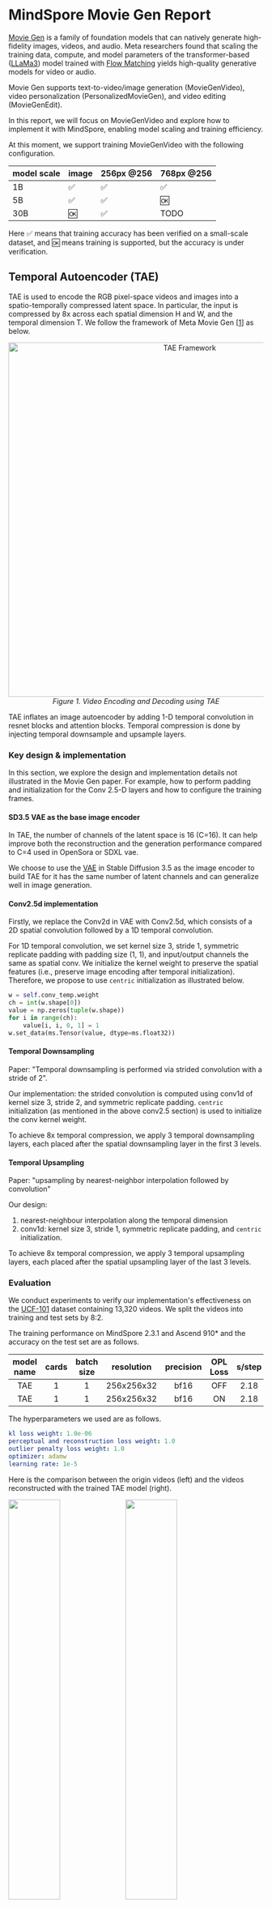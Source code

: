 # MindSpore Movie Gen Report

[Movie Gen](https://ai.meta.com/static-resource/movie-gen-research-paper) is a family of foundation models that can
natively generate high-fidelity images, videos, and audio. Meta researchers found that scaling the training data,
compute, and model parameters of the transformer-based ([LLaMa3](https://arxiv.org/abs/2407.21783)) model trained
with [Flow Matching](https://arxiv.org/abs/2210.02747) yields high-quality generative models for video or audio.

Movie Gen supports text-to-video/image generation (MovieGenVideo), video personalization  (PersonalizedMovieGen), and
video editing  (MovieGenEdit).

In this report, we will focus on MovieGenVideo and explore how to implement it with MindSpore, enabling model scaling
and training efficiency.

At this moment, we support training MovieGenVideo with the following configuration.

| model scale | image | 256px @256 | 768px @256 |
|-------------|-------|------------|------------|
| 1B          | ✅     | ✅          | ✅          |
| 5B          | ✅     | ✅          | 🆗         |
| 30B         | 🆗    | ✅          | TODO       |

Here ✅ means that training accuracy has been verified on a small-scale dataset, and 🆗 means training is supported, but
the accuracy is under verification.

## Temporal Autoencoder (TAE)

TAE is used to encode the RGB pixel-space videos and images into a spatio-temporally compressed latent space. In
particular, the input is compressed by 8x across each spatial dimension H and W, and the temporal dimension T. We follow
the framework of Meta Movie Gen [[1](#references)] as below.

<p align="center"><img width="700" alt="TAE Framework" src="https://github.com/user-attachments/assets/678c2ce6-28b8-4bda-b8a3-fac921595b8a"/>
<br><em> Figure 1. Video Encoding and Decoding using TAE </em></p>

TAE inflates an image autoencoder by adding 1-D temporal convolution in resnet blocks and attention blocks. Temporal
compression is done by injecting temporal downsample and upsample layers.

### Key design & implementation

In this section, we explore the design and implementation details not illustrated in the Movie Gen paper. For example,
how to perform padding and initialization for the Conv 2.5-D layers and how to configure the training frames.

#### SD3.5 VAE as the base image encoder

In TAE, the number of channels of the latent space is 16 (C=16). It can help improve both the reconstruction and the
generation performance compared to C=4 used in OpenSora or SDXL vae.

We choose to use the [VAE]() in Stable Diffusion 3.5 as the image encoder to build TAE for it has the same number of
latent channels and can generalize well in image generation.

#### Conv2.5d implementation

Firstly, we replace the Conv2d in VAE with Conv2.5d, which consists of a 2D spatial convolution followed by a 1D
temporal convolution.

For 1D temporal convolution, we set kernel size 3, stride 1, symmetric replicate padding with padding size (1, 1), and
input/output channels the same as spatial conv. We initialize the kernel weight to preserve the spatial features
(i.e., preserve image encoding after temporal initialization). Therefore, we propose to use `centric` initialization as
illustrated below.

```python
w = self.conv_temp.weight
ch = int(w.shape[0])
value = np.zeros(tuple(w.shape))
for i in range(ch):
    value[i, i, 0, 1] = 1
w.set_data(ms.Tensor(value, dtype=ms.float32))
```

#### Temporal Downsampling

Paper: "Temporal downsampling is performed via strided convolution with a stride of 2".

Our implementation: the strided convolution is computed using conv1d of kernel size 3, stride 2, and symmetric replicate
padding. `centric` initialization (as mentioned in the above conv2.5 section) is used to initialize the conv kernel
weight.

To achieve 8x temporal compression, we apply 3 temporal downsampling layers, each placed after the spatial downsampling
layer in the first 3 levels.

#### Temporal Upsampling

Paper: "upsampling by nearest-neighbor interpolation followed by convolution"

Our design:

1. nearest-neighbour interpolation along the temporal dimension
2. conv1d: kernel size 3, stride 1, symmetric replicate padding, and `centric` initialization.

To achieve 8x temporal compression, we apply 3 temporal upsampling layers, each placed after the spatial upsampling
layer of the last 3 levels.

### Evaluation

We conduct experiments to verify our implementation's effectiveness on
the [UCF-101](https://www.crcv.ucf.edu/data/UCF101.php) dataset containing 13,320 videos. We split the videos into
training and test sets by 8:2.

The training performance on MindSpore 2.3.1 and Ascend 910* and the accuracy on the test set are as follows.

| model name | cards | batch size | resolution | precision | OPL Loss | s/step | PSNR  | SSIM |
|:----------:|:-----:|:----------:|:----------:|:---------:|:--------:|:------:|:-----:|:----:|
|    TAE     |   1   |     1      | 256x256x32 |   bf16    |   OFF    |  2.18  | 31.35 | 0.92 |
|    TAE     |   1   |     1      | 256x256x32 |   bf16    |    ON    |  2.18  | 31.17 | 0.92 |

The hyperparameters we used are as follows.

```yaml
kl loss weight: 1.0e-06
perceptual and reconstruction loss weight: 1.0
outlier penalty loss weight: 1.0
optimizer: adamw
learning rate: 1e-5
```

Here is the comparison between the origin videos (left) and the videos reconstructed with the trained TAE model (right).


<p float="center">
<img src=https://github.com/user-attachments/assets/ba3362e4-2210-4811-bedf-f19316f511d3 width="45%" />
<img src=https://github.com/user-attachments/assets/36257aef-72f0-4f4f-8bd3-dc8fb0a33fd8 width="45%" />
</p>

We further fine-tune the TAE model on the mixkit dataset, a high-quality video dataset in 1080P resolution. Here are the
results.

<p float="center">
<img src=https://github.com/user-attachments/assets/7978489b-508b-4204-a4d7-d11dda3f905c width="45%" />
<img src=https://github.com/user-attachments/assets/e87105d9-1ff1-4a4c-bbfb-e07615f0fe6d width="45%" />
</p>

The fine-tuned TAE is then used in MovieGenVideo transformer training as shown below.

## Diffusion Transformer

### Architecture

MovieGenVideo uses the [LLaMa3](https://arxiv.org/abs/2407.21783) backbone architecture for the joint image-video
generation
model, enabling confident scaling of the model size while maintaining efficient training, as shown in the figure below.

<p align="center">
<img alt="Transformer backbone and model parallelism" width="700" src="https://github.com/user-attachments/assets/87811e4f-5e49-4530-b43f-734782bf0e0a"/>
<br><em>Figure 2. Transformer backbone and model parallelism</em>
</p>

There are three changes to the LLaMa3 Transformer block for the use case of video generation using Flow Matching:

1. Add a cross-attention module between the self-attention module and the feed-forward network (FFN)
   to each Transformer block to incorporate text conditioning based on the text prompt embedding **P**.
   Multiple different text encoders are leveraged due to their complementary strengths
   (see [Text Encoders](#text-encoders)).
2. Add adaptive layer norm blocks to incorporate the time-step $t$ to the Transformer, as used in prior work
   ([DiT](https://arxiv.org/abs/2212.09748)).
3. Use full bidirectional attention instead of causal attention used in language modeling.

We have implemented the MovieGenVideo architecture in the following variations: 1B, 5B, and 30B parameters.

| Model | Layers | Model Dimension | FFN Dimension | Attention Heads |
|:-----:|:------:|:---------------:|:-------------:|:---------------:|
|  1B   |   24   |      1536       |     4096      |       16        |
|  5B   |   32   |      3072       |     8192      |       24        |
|  30B  |   48   |      6144       |     16384     |       48        |

Detailed code implementation can be referred to:
[LLaMa3 Backbone](https://github.com/hadipash/mindone/blob/5aa1e4dc91d71934905319ba984704d4d4a62f8b/examples/moviegen/mg/models/llama/network.py#L273),
[Transformer Block](https://github.com/hadipash/mindone/blob/5aa1e4dc91d71934905319ba984704d4d4a62f8b/examples/moviegen/mg/models/llama/network.py#L52).

### Sequence Parallelism

The official [Movie Gen](https://ai.meta.com/research/publications/movie-gen-a-cast-of-media-foundation-models/) employs
3D parallelism to enable model-level scaling across three dimensions: the number of parameters, input tokens, and
dataset size, while also allowing horizontal scale-out to additional NPUs. It leverages a combination
of [fully sharded data parallelism](https://arxiv.org/abs/2304.11277), [tensor parallelism](https://arxiv.org/abs/1909.08053), [sequence parallelism](https://arxiv.org/abs/2205.05198),
and [context parallelism](https://docs.nvidia.com/megatron-core/developer-guide/latest/api-guide/context_parallel.html).

Inspired by recent developments in long-sequence parallelism ([Ulysses-SP](https://arxiv.org/abs/2309.14509)
and [USP](https://arxiv.org/abs/2405.07719)), we implement model parallelism
using [Ulysses-SP](https://arxiv.org/abs/2309.14509) together with [ZeRO-3](https://arxiv.org/abs/1910.02054),instead of
the approach used in Movie Gen. Ulysses-SP utilizes `All2ALL` communication for segments of the QKV tensors, drastically
reducing communication costs compared to sequence parallelism implemented
in [Megatron-LM](https://arxiv.org/abs/2405.07719), [DSP](https://arxiv.org/abs/2403.10266), as well as the sequence
parallelism mentioned
in [Movie Gen](https://ai.meta.com/research/publications/movie-gen-a-cast-of-media-foundation-models/). Alongside
ZeRO-3, it achieves similar memory efficiency to [[Megatron-LM](https://arxiv.org/abs/2405.07719)]. Experimental results
show that using Ulysses-SP + ZeRO-3, we can train a model of similar scale compared to 3D parallelism, with over 2x
speed boost in training, corroborating the findings
in [Megatron-LM](https://arxiv.org/abs/2405.07719), [Ulysses-SP](https://arxiv.org/abs/2309.14509),
and [DSP](https://arxiv.org/abs/2403.10266).

### Training Details

Movie Gen is trained jointly on images and videos. Images are treated as single-frame videos, enabling the use of the
same model to generate both images and videos. Compared to video data, paired image-text datasets are easier to scale
with diverse concepts and styles, and thus joint modeling of image and video leads to better generalization.

Training is performed in multiple stages for better efficiency:

- Stage 1: Text-to-image pre-raining on 256 px images.
- Stage 2: T2I/V joint training on low-resolution images and videos of 256 px.
  Following the paper, we double the spatial [PE](#learnable-positional-embedding-pe) layers to accommodate
  various aspect ratios, add new temporal PE layers to support up to 32 latent frames and initialize spatial PE layers
  from the T2I model with 2x expansion.
- Stage 3: T2I/V joint training on high-resolution images and videos of 768 px.  
  For this stage, we expand the spatial PE layers by 3x.

#### Training Objective

Following the paper, we trained the transformer with [Flow Matching](https://arxiv.org/abs/2210.02747) with a simple
linear interpolation scheme.
It is trained to predict the velocity $V_t = \frac{dX_t}{dt}$ which teaches it to 'move' the sample $X_t$
in the direction of the video sample $X_1$. The ground truth velocity is derived by:
$$V_t = X_1 - (1-\sigma_{min})X_0$$. Note that this simple interpolation scheme naturally ensures zero terminal SNR
at $t=0$.

#### Learning Rate Scheduling

We decrease the learning rate by half whenever the validation loss plateaus to continue improving the model performance.

#### Validation During Training

As pointed out in the paper, the validation loss is well correlated with human evaluation results as the later
checkpoints with lower validation loss perform better in the human evaluations. This suggests that the flow-matching
validation loss can serve as a useful proxy for evaluations during model development. Similar observation was made by
the authors of [SD3](https://arxiv.org/abs/2403.03206). For this reason, we maintain a validation set of unseen videos
and monitor the validation loss throughout training.

### Bucketization for variable duration and size (under verification)

To support training with diverse video lengths and aspect ratios, we have integrated the data bucketing feature
in [hpcai-opensora](https://github.com/mindspore-lab/mindone/tree/master/examples/opensora_hpcai#multi-resolution-training).
This feature is under verification.

### Inference Details

Movie Gen uses a simple first-order Euler ODE solver with a unique t-schedule tailored to the model. Specifically, the
quality of an N-step video generation process can be closely approximated with merely 50 steps by implementing a
**linear-quadratic t-schedule**.

<p align="center">
<img alt="The linear-quadratic t-schedule" height="250" src="https://github.com/user-attachments/assets/888080ac-b162-4de0-a420-b2fb00c66fff"/>
<br><em>Figure 3. The linear-quadratic t-schedule</em>
</p>

This approach follows the first 25 steps of an $N$-step linear schedule and then approximates the remaining $N-25$ steps
with 25 quadratically placed steps. The linear-quadratic strategy is predicated on the observation that the first
inference steps are pivotal in setting up the scene and motion of the video since most changes occur in the first
solver steps.

Our implementation can be referred
to [here](https://github.com/hadipash/mindone/blob/movie_gen/examples/moviegen/mg/schedulers/rectified_flow.py#L55-L61)

[//]: # (TODO: fix the link above)

### Evaluation

To verify the effectiveness of our design and implementation, we perform 3-stage training on
a [mixkit](https://mixkit.co/) subset consisting of 100 HQ videos up to 1080P.

Experiments were conducted on Ascend 910* using MindSpore 2.3.1 in graph mode.

| Model | Cards |   Stage   |       Batch size        |       Resolution        |        Recompute        | TAE Cache | Time (s/step) |                              Recipe                               |
|:-----:|:-----:|:---------:|:-----------------------:|:-----------------------:|:-----------------------:|:---------:|:-------------:|:-----------------------------------------------------------------:|
|  30B  |   8   |  2 (T2V)  |        Video: 1         |       256x256x455       |           ON            |    ON     |     4.08      | [stage2_t2iv_256px.yaml](../configs/train/stage2_t2iv_256px.yaml) |
|  5B   |   8   |  1 (T2I)  |           10            |         256x455         |           ON            |    ON     |     1.29      |  [stage1_t2i_256px.yaml](../configs/train/stage1_t2i_256px.yaml)  |
|  5B   |   8   | 2 (T2I/V) |  Image: 1<br/>Video: 1  | 256x455<br/>256 frames  | ON<br/>(Every 2 blocks) |    ON     |     5.09      | [stage2_t2iv_256px.yaml](../configs/train/stage2_t2iv_256px.yaml) |
|  5B   |   8   | 3 (T2I/V) |  Image: 1<br/>Video: 1  | 576x1024<br/>256 frames |           ON            |    ON     |     88.5      | [stage3_t2iv_768px.yaml](../configs/train/stage3_t2iv_768px.yaml) |
|  1B   |   8   |  1 (T2I)  |           10            |         256x455         |           ON            |    ON     |     0.53      |  [stage1_t2i_256px.yaml](../configs/train/stage1_t2i_256px.yaml)  |
|  1B   |   8   | 2 (T2I/V) | Image: 10<br/>Video: 10 |  256x455<br/>32 frames  |           ON            |    ON     |     2.07      | [stage2_t2iv_256px.yaml](../configs/train/stage2_t2iv_256px.yaml) |

> [!NOTE]
> All the models are trained with BF16 precision.

#### Detailed Training Scripts

##### Stage 1

<details>
<summary>Shell script</summary>

```shell
export ASCEND_RT_VISIBLE_DEVICES=0,1,2,3,4,5,6,7
# plot memory usage, feature/model: 1
export MS_MEMORY_STATISTIC=0

# log level
export GLOG_v=2

stage1_dir=output/stage1_t2i_256px/$(date +"%Y.%m.%d-%H.%M.%S")

msrun --bind_core=True --master_port=8200 --worker_num=8 --local_worker_num=8 --log_dir="$stage1_dir"  \
python train.py \
  --config configs/train/stage1_t2i_256px.yaml \
  --env.mode 0 \
  --env.jit_level O1 \
  --env.max_device_memory 59GB \
  --env.distributed True \
  --train.settings.zero_stage 2 \
  --dataset.csv_path ../../datasets/mixkit-100videos/video_caption_train.csv \
  --dataset.video_folder ../../datasets/mixkit-100videos/mixkit \
  --dataset.tae_latent_folder ../../datasets/mixkit-100videos/tae_latent_images \
  --dataset.text_emb_folder.ul2 ../../datasets/mixkit-100videos/ul2_emb_300 \
  --dataset.text_emb_folder.byt5 ../../datasets/mixkit-100videos/byt5_emb_100 \
  --dataloader.batch_size10 \
  --valid.dataset "" \
  --train.ema "" \
  --train.optimizer.weight_decay 0 \
  --train.save.ckpt_save_policy latest_k \
  --train.steps 2000 \
  --train.output_path "$stage1_dir"
```

</details>

##### Stage 2

<details>
<summary>Shell script</summary>

```shell
export ASCEND_RT_VISIBLE_DEVICES=0,1,2,3,4,5,6,7
# plot memory usage, feature/model: 1
export MS_MEMORY_STATISTIC=0

# operation/graph fusion for dynamic shape
export MS_DEV_ENABLE_KERNEL_PACKET=on

# log level
export GLOG_v=2

stage2_dir=output/stage2_t2iv_256px/$(date +"%Y.%m.%d-%H.%M.%S")

msrun --bind_core=True --master_port=8200 --worker_num=8 --local_worker_num=8 --log_dir="$stage2_dir"  \
python train.py \
  --config configs/train/stage2_t2iv_256px.yaml \
  --env.mode 0 \
  --env.jit_level O1 \
  --env.max_device_memory 59GB \
  --env.distributed True \
  --model.pretrained_model_path "$stage1_dir"/ckpt/llama-5B-s2000.ckpt\
  --train.settings.zero_stage 2 \
  --dataset.csv_path ../../datasets/mixkit-100videos/video_caption_train.csv \
  --dataset.video_folder ../../datasets/mixkit-100videos/mixkit \
  --dataset.tae_latent_folder ../../datasets/mixkit-100videos/tae_latent \
  --dataset.text_emb_folder.ul2 ../../datasets/mixkit-100videos/ul2_emb_300 \
  --dataset.text_emb_folder.byt5 ../../datasets/mixkit-100videos/byt5_emb_100 \
  --dataloader.batch_size.image_batch_size 1 \
  --dataloader.batch_size.video_batch_size 1 \
  --train.ema "" \
  --train.lr_scheduler.lr 0.0001 \
  --train.optimizer.weight_decay 0 \
  --train.settings.gradient_accumulation_steps 5 \
  --train.steps 40000 \
  --train.output_path "$stage2_dir"
```

</details>

##### Stage 3

<details>
<summary>Shell script</summary>

```shell
export ASCEND_RT_VISIBLE_DEVICES=0,1,2,3,4,5,6,7
# plot memory usage, feature/model: 1
export MS_MEMORY_STATISTIC=0

# operation/graph fusion for dynamic shape
export MS_DEV_ENABLE_KERNEL_PACKET=on

# log level
export GLOG_v=2

stage3_dir=output/stage3_t2iv_768px/$(date +"%Y.%m.%d-%H.%M.%S")

msrun --bind_core=True --master_port=8200 --worker_num=8 --local_worker_num=8 --log_dir="$stage3_dir"  \
python train.py \
  --config configs/train/stage3_t2iv_768px.yaml \
  --env.mode 0 \
  --env.jit_level O1 \
  --env.max_device_memory 59GB \
  --env.distributed True \
  --model.pretrained_model_path "$stage2_dir"/ckpt/llama-5B-s40000.ckpt\
  --train.settings.zero_stage 2 \
  --dataset.csv_path ../../datasets/mixkit-100videos/video_caption_train.csv \
  --dataset.video_folder ../../datasets/mixkit-100videos/mixkit \
  --dataset.tae_latent_folder ../../datasets/mixkit-100videos/high_tae_latent \
  --dataset.text_emb_folder.ul2 ../../datasets/mixkit-100videos/ul2_emb_300 \
  --dataset.text_emb_folder.byt5 ../../datasets/mixkit-100videos/byt5_emb_100 \
  --dataloader.batch_size.image_batch_size 1 \
  --dataloader.batch_size.video_batch_size 1 \
  --train.ema "" \
  --train.optimizer.weight_decay 0 \
  --train.settings.gradient_accumulation_steps 5 \
  --train.steps 30000 \
  --train.output_path "$stage3_dir"
```

</details>

### Generated Video Examples

|                                                                                                                                                                                                                                                                                                                                         256x256x455                                                                                                                                                                                                                                                                                                                                         |                                                                                                                                                                                                                                                                                                                                                             256x256x455                                                                                                                                                                                                                                                                                                                                                              |
|:-------------------------------------------------------------------------------------------------------------------------------------------------------------------------------------------------------------------------------------------------------------------------------------------------------------------------------------------------------------------------------------------------------------------------------------------------------------------------------------------------------------------------------------------------------------------------------------------------------------------------------------------------------------------------------------------:|:------------------------------------------------------------------------------------------------------------------------------------------------------------------------------------------------------------------------------------------------------------------------------------------------------------------------------------------------------------------------------------------------------------------------------------------------------------------------------------------------------------------------------------------------------------------------------------------------------------------------------------------------------------------------------------------------------------------------------------:|
|                                                                                                                                                                                                                                                                                               <video src="https://github.com/user-attachments/assets/84264678-a2c4-4605-93c7-4efce8b4647a" />                                                                                                                                                                                                                                                                                               |                                                                                                                                                                                                                                                                                                                   <video src="https://github.com/user-attachments/assets/357c93f1-b129-4441-80dc-adbe0d089a3a" />                                                                                                                                                                                                                                                                                                                    |
| <details><summary>Caption</summary>The video showcases a person wearing a blue cap and a plaid shirt, sitting on the ground with a golden retriever dog. The person is seen engaging in an affectionate interaction with the dog, gently stroking its fur and at one point, caressing or scratching behind the dog's ears. Throughout the video, the dog remains relaxed and content, with its mouth slightly open as if panting or smiling. The setting is an outdoor grassy area with fallen leaves or twigs scattered on the ground, under warm lighting that creates a cozy, intimate atmosphere focused on the bonding moment between the person and their canine companion.</details> | <details><summary>Caption</summary>The video features a close-up view of a cat with striking blue eyes and a white furry face adorned with brown and black stripes on its head. Initially, the cat is seen looking directly at the camera with an attentive expression, held gently by a human hand around its neck area against a blurred indoor background with a brown surface. As the video progresses, the cat's gaze becomes more intense and focused, with its whiskers appearing more prominent and alert. The camera zooms in slightly, cropping out some of the surrounding area to bring the cat's face into closer view, maintaining the attentive and engaged demeanor of the feline throughout the sequence.</details> |
|                                                                                                                                                                                                                                                                                               <video src="https://github.com/user-attachments/assets/e89a6be6-1e5b-4508-8980-89d824824e34" />                                                                                                                                                                                                                                                                                               |                                                                                                                                                                                                                                                                                                                   <video src="https://github.com/user-attachments/assets/70cdc452-cad8-4781-9975-1c9feb8b89d6" />                                                                                                                                                                                                                                                                                                                    |
|                                                              <details><summary>Caption</summary>The video showcases a static image of a bouquet of white roses, with the roses in various stages of bloom. The petals of the roses are delicate and pristine white, contrasting with the soft pink hues visible in their centers. The arrangement is full and lush, with stems protruding outwards. Throughout the video, there are no significant changes in the composition or positioning of the roses, and the background remains consistently blurred, ensuring the floral arrangement remains the focal point.</details>                                                              |                                      <details><summary>Caption</summary>The video showcases a majestic snow-capped mountain range against a cloudy sky, with the peaks covered in pristine white snow and jagged rocky outcrops protruding from the slopes. The mountains cast long shadows across the snow-covered terrain below. Initially, the sky is a vivid blue with wispy white clouds, but as the video progresses, the clouds become slightly more dispersed, revealing more of the blue sky. Throughout the video, the overall composition and grandeur of the mountain vistas remain consistent, maintaining the serene and awe-inspiring natural beauty of the landscape.</details>                                      |

## References

<!--- Guideline: Citation format GB/T 7714 is suggested. -->

[1] The Movie Gen team @ Meta. Movie Gen: A Cast of Media Foundation Models. 2024
